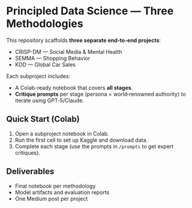 
# Principled Data Science — Three Methodologies

This repository scaffolds **three separate end‑to‑end projects**:
- CRISP-DM — Social Media & Mental Health
- SEMMA — Shopping Behavior
- KDD — Global Car Sales

Each subproject includes:
- A Colab-ready notebook that covers **all stages**.
- **Critique prompts** per stage (persona = world‑renowned authority) to iterate using GPT‑5/Claude.

## Quick Start (Colab)
1. Open a subproject notebook in Colab.
2. Run the first cell to set up Kaggle and download data.
3. Complete each stage (use the prompts in `/prompts` to get expert critiques).

## Deliverables
- Final notebook per methodology
- Model artifacts and evaluation reports
- One Medium post per project
